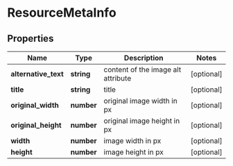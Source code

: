 # ResourceMetaInfo

## Properties

| Name | Type | Description | Notes |
|------------ | ------------- | ------------- | -------------|
**alternative_text** | **string** | content of the image alt attribute |[optional]|
**title** | **string** | title |[optional]|
**original_width** | **number** | original image width in px |[optional]|
**original_height** | **number** | original image height in px |[optional]|
**width** | **number** | image width in px |[optional]|
**height** | **number** | image height in px |[optional]|